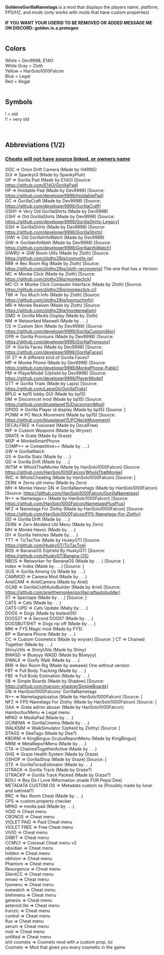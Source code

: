 **GoldensGorillaNametags** is a mod that displays the players name, platform, FPS/HZ, and mods (only works with mods that have custom properties)<br>
<br>
**IF YOU WANT YOUR USERID TO BE REMOVED OR ADDED MESSAGE ME ON DISCORD: golden.is.a.protogen**
<br>
<br>
## Colors<br>
White = Dev9998, E14O<br>
White Gray = Zloth<br>
Yellow = HanSolo1000Falcon<br>
Blue = Legal<br>
Red = Illegal<br>
<br>
## Symbols<br>
! = old<br>
!! = very old<br>
<br>
<br>
## Abbreviations (1/2)<br>
### <ins>**Cheats will not have source linked, or owners name**</ins><br>
ODC           => Orion Drift Camera (Made by H4RNS)<br>
SUI           => SpankyUI (Made by SpankyPluh)<br>
GP            => Gorilla Pad (Made by E14O) [Source: https://github.com/E14O/GorillaPad]<br>
HP            => Holdable Pad (Made by Dev9998) [Source: https://github.com/developer9998/HoldablePad]<br>
GC            => GorillaCraft (Made by Dev9998) [Source: https://github.com/developer9998/GorillaCraft]<br>
GSH!!         => Very Old GorillaShirts (Made by Dev9998)<br>
GSH!          => Old GorillaShirts (Made by Dev9998) [Source: https://github.com/developer9998/GorillaShirts-Legacy]<br>
GSH           => GorillaShirts (Made by Dev9998) [Source: https://github.com/developer9998/GorillaShirts]<br>
GIW!          => Old GorillaInfoWatch (Made by Dev9998)<br>
GIW           => GorillaInfoWath (Made by Dev9998) [Source: https://github.com/developer9998/GorillaInfoWatch]<br>
GIWRU         => GIW Room Utils (Made by Zloth) [Source: https://github.com/zlothy29iq/roomutils-iw]<br>
RRR           => Rec Room Rig (Made by Zloth) [Source: https://github.com/zlothy29iq/zloth-recroomrig] The one that has a Version<br>
MC            => Monke Click (Made by Zloth) [Source: https://github.com/zlothy29iq/monkeclick]<br>
MC-CI         => Monke Click Computer Interface (Made by Zloth) [Source: https://github.com/zlothy29iq/monkeclick-ci]<br>
TMI           => Too Much Info (Made by Zloth) [Source: https://github.com/zlothy29iq/toomuchinfo]<br>
MR            => Monke Realism (Made by Zloth) [Source: https://github.com/zlothy29iq/monkerealism]<br>
GMD           => Gorilla Media Display (Made by Zloth)<br>
NM            => Networked Maxwell (Made by . . .)<br>
CS            => Custom Skin (Made by Dev9998) [Source: https://github.com/developer9998/GorillaCustomSkin]<br>
GPR           => Gorilla Pronouns (Made by Dev9998) [Source: https://github.com/developer9998/GorillaPronouns]<br>
GF            => Gorila Faces (Made by Dev9998) [Source: https://github.com/developer9998/GorillaFaces]<br>
GF 2?         => A different kind of Gorilla Faces?<br>
MP            => Monke Phone (Made by Dev9998) [Source: https://github.com/developer9998/MonkePhone-Public]<br>
PM            => PlayerModel (Upheld by Dev9998) [Source: https://github.com/developer9998/PlayerModel]<br>
GTT           => Gorilla Trials (Made by Lapis) [Source: https://github.com/LapisGit/GorillaTrials]<br>
BPLG          => bp15 lobby GUI (Made by bp15)<br>
DM            => Disconncet mod (Made by bp15) [Source: https://github.com/blueplanet15/DisconnectMod]<br>
GPIDD         => Gorilla Player id display (Made by bp15) [Source: ]<br>
PCNM          => PC Neck Movement (Made by bp15) [Source: https://github.com/blueplanet15/PCNeckMovement]<br>
DECALFREE     => Fusioned (Made by DecalFree)<br>
WP            => Custom Weapons (Made by Wryser)<br>
GRATE         => Grate (Made by Graze)<br>
MSP           => MonkeSmartPhone<br>
COMP++        => Competitive++ (Made by . . .)<br>
GW            => GorillaWatch<br>
GS            => Gorilla Stats (Made by . . .)<br>
GD            => Gorilla Drift (Made by . . .)<br>
WITM          => WhoIsThatMonke (Made by HanSolo1000Falcon) [Source: https://github.com/HanSolo1000Falcon/WhoIsThatMonke]<br>
WIC           => WhoIsCheating (Made by HanSolo1000Falcon) [Source: ]<br>
ZERN          => Zerns util menu (Made by Zern)<br>
MH            => Monke Havoc
GN            => GorillaNametags (Made by HanSolo1000Falcon) [Source: https://github.com/HanSolo1000Falcon/GorillaNametags]<br>
N++           => Nametags++ (Made by HanSolo1000Falcon) [Source: https://github.com/HanSolo1000Falcon/NametagsPlusPlus]<br>
NFZ           => Nametags For Zlothy (Made by HanSolo1000Falcon) [Source: https://github.com/HanSolo1000Falcon/FPS-Nametags-For-Zlothy]<br>
GD            => Gorilla Drift (Made by . . .)<br>
ZERN          => Zern Modded Util Menu (Made by Zern)<br>
MH            => Monke Havoc (Made by . . .)<br>
GV            => Gorilla Vehicles (Made by . . .)<br>
TTT           => TicTacToe (Made by HuskyGT) [Source: https://github.com/HuskyGT/TicTacToe]<br>
BOS           => BananaOS (Upheld By HuskyGT) [Source: https://github.com/HuskyGT/Banana-OS]<br>
NBOS          => Networker for BananaOS (Made by . . .) [Source: ]<br>
Index         => Index (Made by . . .) [Source: ]<br>
GUS           => Gorilla Among Us (Made by . . .)<br>
CAMMOD        => Camera Mod (Made by . . .)<br>
ArielCAM      => ArielCamera (Made by Ariel)<br>
GCAB          => GorillaCraftAutoBuilder (Made by Ariel) [Source: https://github.com/arielthemonke/gorillacraftautobuilder]<br>
ST            => Spectape (Made by . . .) [Source: ]<br>
CATS          => Cats (Made by . . .)<br>
CATS-UPD      => Cats Update (Maby by . . .)<br>
DOGS          => Dogs (Made by biotest05)<br>
DOGS2?        => A Second DOGS? (Made by . . .)<br>
DOGSBUTSHIT   => Dogs rip off (Made by . . .)<br>
MM            => FYS Magic mod (Made by FYS)<br>
BP            => Banana Phone (Made by . . .)<br>
CC            => Custom Cosmetics (Made by wryser) [Source: ]
CT            => Chained Together (Made by . . .)<br>
ShinyUtils    => ShinyUtils (Made by Shiny)<br>
BWASD         => Blueyyy WASD (Made by Blueyyy)<br>
GWALK         => Goofy Walk (Made by . . .)<br>
RRR           => Rec Room Rig (Made by aweawe) One without version<br>
FBT           => Full Body Tracking (Made by . . .)<br>
FBE           => Full Body Estimation (Made by . . .)<br>
SB            => Simple Boards (Made by Shadow) [Source: https://github.com/maroon-shadow/SimpleBoards]<br>
GN            => HanSolo1000Falcons' GorillaNametags<br>
N++           => Nametagsplusplus (Made by HanSolo1000Falcon) [Source: ]<br>
NFZ           => FPS-Nametags For Zlothy (Made by HanSolo1000Falcon) [Source: ]<br>
GAA           => Grate admin abuser (Made by HanSolo1000Falcon)<br>
HamburburMenu => Legal menu<br>
MPAD          => MediaPad (Made by . . .)<br>
GCINEMA       => GorillaCinema (Made by . . .)<br>
WALKSIM       => WalkSimulator (Upheld by Zlothy) [Source: ]<br>
DTAGS         => DeeTags (Made by Dee?)<br>
KBORM         => KingBingus OculusReportMenu (Made by KingBingus)<br>
MRM           => MetaReportMenu (Made by . . .)<br>
CTA           => ChainedTogetherActive (Made by . . .)<br>
GHS           => Graze Health System )Made by Graze)<br>
GSHOP         => GorillaShop (Made by Graze) [Source: ]<br>
GTE           => GorillaTorsoEstimator (Made by . . .)<br>
GTRACK        => Gorilla Track (Made by Graze?)<br>
GTRACKP       => Gorilla Track Packed (Made by Graze?)<br>
BDILI         => Boy Do I Love INformation (made FOR Pepsi Dee)<br>
METADATA CUSTOM OS => Metadata custom os (Possibly made by lunar and oatmeal?)<br>
RRC           => Rec Room Cheat (Made by . . .)<br>
CPS           => custom property checker<br>
MPAD          => media pad (Made by . . .)<br>
VOID          => Cheat menu<br>
CRONOS        => Cheat menu<br>
VIOLET PAID   => Paid Cheat menu<br>
VIOLET FREE   => Free Cheat menu<br>
VIVID         => Cheat menu<br>
ORBIT         => Cheat menu<br>
CCMV2         => Colossal Cheat menu v2<br>
obsidian      => Cheat menu<br>
hidden        => Cheat menu<br>
oblivion      => Cheat menu<br>
Phantom       => Cheat menu<br>
Resurgence    => Cheat menu<br>
SlientCC      => Cheat menu<br>
renwo         => Cheat menu<br>
fysmenu       => Cheat menu<br>
evewatch      => Cheat menu<br>
blehmenu      => Cheat menu<br>
genesis       => Cheat menu<br>
asteroid lite => Cheat menu<br>
tranzic       => Cheat menu<br>
control       => Cheat menu<br>
flux          => Cheat menu<br>
serum         => Cheat menu<br>
mist          => Cheat menu<br>
untitled      => Cheat menu<br>
shit cosmetx  => Cosmetx mod with a custom prop, lol<br>
Cosmetx       => Mod that gives you every cosmetic in the game<br>
